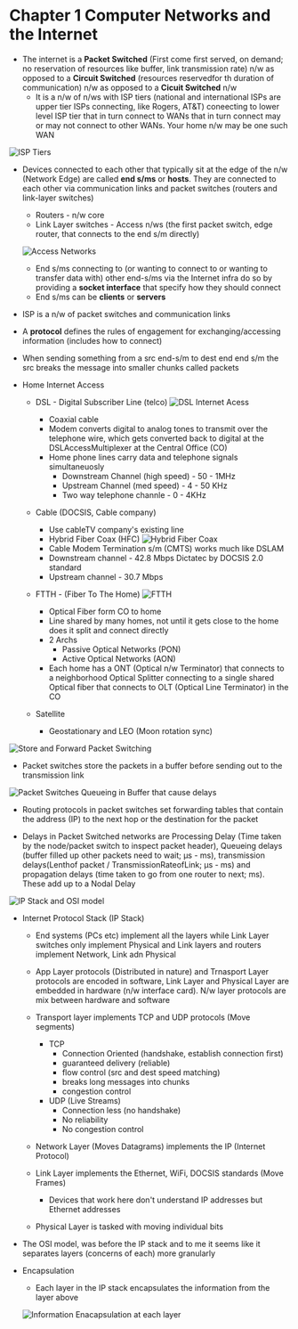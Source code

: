 # Chapter 1 Computer Networks and the Internet

- The internet is a **Packet Switched** (First come first served, on demand; no reservation of resources like buffer, link transmission rate) n/w as opposed to a **Circuit Switched** (resources reservedfor th duration of communication) n/w as opposed to a **Cicuit Switched** n/w
  - It is a n/w of n/ws with ISP tiers (national and international ISPs are upper tier ISPs connecting, like Rogers, AT&T) coneecting to lower level ISP tier that in turn connect to WANs that in turn connect may or may not connect to other WANs. Your home n/w may be one such WAN

![ISP Tiers](https://github.com/SaiKrishnaMohan7/Playground/tree/master/Books/CompSci/ComputerNetwork-TopDownApproach/images/ISPTiers.png)

- Devices connected to each other that typically sit at the edge of the n/w (Network Edge) are called **end s/ms** or **hosts**. They are connected to each other via communication links and packet switches (routers and link-layer switches)
  - Routers - n/w core
  - Link Layer switches - Access n/ws (the first packet switch, edge router, that connects to the end s/m directly)

  ![Access Networks](https://github.com/SaiKrishnaMohan7/Playground/tree/master/Books/CompSci/ComputerNetwork-TopDownApproach/images/AccessNetworks.png)

  - End s/ms connecting to (or wanting to connect to or wanting to transfer data with) other end-s/ms via the Internet infra do so by providing a **socket interface** that specify how they should connect
  - End s/ms can be **clients** or **servers**

- ISP is a n/w of packet switches and communication links

- A **protocol** defines the rules of engagement for exchanging/accessing information (includes how to connect)

- When sending something from a src end-s/m to dest end end s/m the src breaks the message into smaller chunks called packets

- Home Internet Access
  - DSL - Digital Subscriber Line (telco)
    ![DSL Internet Acess](https://github.com/SaiKrishnaMohan7/Playground/tree/master/Books/CompSci/ComputerNetwork-TopDownApproach/images/DSLInternetAcess.png)

    - Coaxial cable
    - Modem converts digital to analog tones to transmit over the telephone wire, which gets converted back to digital at the DSLAccessMultiplexer at the Central Office (CO)
    - Home phone lines carry data and telephone signals simultaneuosly
      - Downstream Channel (high speed) - 50 - 1MHz
      - Upstream Channel (med speed) - 4 - 50 KHz
      - Two way telephone channle - 0 - 4KHz
  - Cable (DOCSIS, Cable company)
    - Use cableTV company's existing line
    - Hybrid Fiber Coax (HFC)
    ![Hybrid Fiber Coax](https://github.com/SaiKrishnaMohan7/Playground/tree/master/Books/CompSci/ComputerNetwork-TopDownApproach/images/HybridFiberCoax.png)
    - Cable Modem Termination s/m (CMTS) works much like DSLAM
    - Downstream channel - 42.8 Mbps Dictatec by DOCSIS 2.0 standard
    - Upstream channel - 30.7 Mbps
  - FTTH - (Fiber To The Home)
    ![FTTH](https://github.com/SaiKrishnaMohan7/Playground/tree/master/Books/CompSci/ComputerNetwork-TopDownApproach/images/FTTH.png)
    - Optical Fiber form CO to home
    - Line shared by many homes, not until it gets close to the home does it split and connect directly
    - 2 Archs
      - Passive Optical Networks (PON)
      - Active Optical Networks (AON)
    - Each home has a ONT (Optical n/w Terminator) that connects to a neighborhood Optical Splitter connecting to a single shared Optical fiber that connects to OLT (Optical Line Terminator) in the CO
  - Satellite
    - Geostationary and LEO (Moon rotation sync)

![Store and Forward Packet Switching](https://github.com/SaiKrishnaMohan7/Playground/tree/master/Books/CompSci/ComputerNetwork-TopDownApproach/images/StoreAndForwardPacketSwitching.png)

- Packet switches store the packets in a buffer before sending out to the transmission link

![Packet Switches Queueing in Buffer that cause delays](https://github.com/SaiKrishnaMohan7/Playground/tree/master/Books/CompSci/ComputerNetwork-TopDownApproach/images/PacketSwitchesBufferQueueingDelays.png)

- Routing protocols in packet switches set forwarding tables that contain the address (IP) to the next hop or the destination for the packet

- Delays in Packet Switched networks are Processing Delay (Time taken by the node/packet switch to inspect packet header), Queueing delays (buffer filled up other packets need to wait; µs - ms), transmission delays(Lenthof packet / TransmissionRateofLink; µs - ms) and propagation delays (time taken to go from one router to next; ms). These add up to a Nodal Delay

![IP Stack and OSI model](https://github.com/SaiKrishnaMohan7/Playground/tree/master/Books/CompSci/ComputerNetwork-TopDownApproach/images/IPStackAndOSIModel.png)

- Internet Protocol Stack (IP Stack)
  - End systems (PCs etc) implement all the layers while Link Layer switches only implement Physical and Link layers and routers implement Network, Link adn Physical

  - App Layer protocols (Distributed in nature) and Trnasport Layer protocols are encoded in software, Link Layer and Physical Layer are embedded in hardware (n/w interface card). N/w layer protocols are mix between hardware and software

  - Transport layer implements TCP and UDP protocols (Move segments)
    - TCP
      - Connection Oriented (handshake, establish connection first)
      - guaranteed delivery (reliable)
      - flow control (src and dest speed matching)
      - breaks long messages into chunks
      - congestion control
    - UDP (Live Streams)
      - Connection less (no handshake)
      - No reliability
      - No congestion control

  - Network Layer (Moves Datagrams) implements the IP (Internet Protocol)

  - Link Layer implements the Ethernet, WiFi, DOCSIS standards (Move Frames)
    - Devices that work here don't understand IP addresses but Ethernet addresses

  - Physical Layer is tasked with moving individual bits

- The OSI model, was before the IP stack and to me it seems like it separates layers (concerns of each) more granularly

- Encapsulation
  - Each layer in the IP stack encapsulates the information from the layer above

  ![Information Enacapsulation at each layer](https://github.com/SaiKrishnaMohan7/Playground/tree/master/Books/CompSci/ComputerNetwork-TopDownApproach/images/InformationEnacapsulation.png)